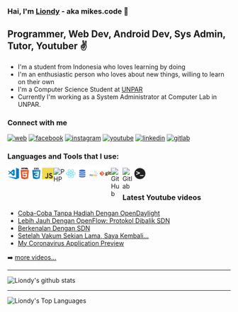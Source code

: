 ### Hai, I'm [Liondy][website] - aka mikes.code 👋

## Programmer, Web Dev, Android Dev, Sys Admin, Tutor, Youtuber ✌

- I'm a student from Indonesia who loves learning by doing
- I'm an enthusiastic person who loves about new things, willing to learn on their own
- I'm a Computer Science Student at [UNPAR](informatika.unpar.ac.id)
- Currently I'm working as a System Administrator at Computer Lab in UNPAR.

### Connect with me

[![web](https://user-images.githubusercontent.com/44316758/103537842-b100a500-4ec7-11eb-9752-5e65981c09eb.png)][website] [![facebook](https://user-images.githubusercontent.com/44316758/103538061-1c4a7700-4ec8-11eb-8b78-83752401ae0d.png)][facebook] [![instagram](https://user-images.githubusercontent.com/44316758/103537981-fb822180-4ec7-11eb-99c0-532abc19970c.png)][instagram] [![youtube](https://user-images.githubusercontent.com/44316758/103537988-ffae3f00-4ec7-11eb-99dd-c755073dab45.png)][youtube] [![linkedin](https://user-images.githubusercontent.com/44316758/103537983-fcb34e80-4ec7-11eb-841a-9ef68282fb63.png)][linkedin] [![gitlab](https://user-images.githubusercontent.com/44316758/103540006-9b8d7a00-4ecb-11eb-8a00-aded30331f14.png)][gitlab]

### Languages and Tools that I use:

<img align="left" alt="Visual Studio Code" width="26px" src="https://raw.githubusercontent.com/github/explore/80688e429a7d4ef2fca1e82350fe8e3517d3494d/topics/visual-studio-code/visual-studio-code.png" /> 
<img align="left" alt="HTML5" width="26px" src="https://raw.githubusercontent.com/github/explore/80688e429a7d4ef2fca1e82350fe8e3517d3494d/topics/html/html.png"/> 
<img align="left" alt="CSS3" width="26px" src="https://raw.githubusercontent.com/github/explore/80688e429a7d4ef2fca1e82350fe8e3517d3494d/topics/css/css.png" /> 
<img align="left" alt="JavaScript" width="26px" src="https://raw.githubusercontent.com/github/explore/80688e429a7d4ef2fca1e82350fe8e3517d3494d/topics/javascript/javascript.png" />
<img align="left" alt="PHP" width="26px" src="https://raw.githubusercontent.com/rhoit/mode-icons/dump/icons/php.png" /> 
<img align="left" alt="React" width="26px" src="https://raw.githubusercontent.com/github/explore/80688e429a7d4ef2fca1e82350fe8e3517d3494d/topics/react/react.png" /> 
<img align="left" alt="SQL" width="26px" src="https://raw.githubusercontent.com/github/explore/80688e429a7d4ef2fca1e82350fe8e3517d3494d/topics/sql/sql.png" /> 
<img align="left" alt="MySQL" width="26px" src="https://raw.githubusercontent.com/github/explore/80688e429a7d4ef2fca1e82350fe8e3517d3494d/topics/mysql/mysql.png" /> 
<img align="left" alt="Git" width="26px" src="https://raw.githubusercontent.com/github/explore/80688e429a7d4ef2fca1e82350fe8e3517d3494d/topics/git/git.png" /> 
<img align="left" alt="GitHub" width="26px" src="https://user-images.githubusercontent.com/44316758/103539998-98928980-4ecb-11eb-841f-649273731de0.png" /> 
<img align="left" alt="Gitlab" width="26px" src="https://user-images.githubusercontent.com/44316758/103540006-9b8d7a00-4ecb-11eb-8a00-aded30331f14.png" /> 
<img align="left" alt="Terminal" width="26px" src="https://raw.githubusercontent.com/github/explore/80688e429a7d4ef2fca1e82350fe8e3517d3494d/topics/terminal/terminal.png" />
<br/><br/>

### Latest Youtube videos

<!-- YOUTUBE:START -->

- [Coba-Coba Tanpa Hadiah Dengan OpenDaylight](https://www.youtube.com/watch?v=c1Hi_AE5F-o)
- [Lebih Jauh Dengan OpenFlow: Protokol Dibalik SDN](https://www.youtube.com/watch?v=yiTKuyBzmOk)
- [Berkenalan Dengan SDN](https://www.youtube.com/watch?v=epTp7De0H-U)
- [Setelah Vakum Sekian Lama, Saya Kembali...](https://www.youtube.com/watch?v=d_peSuFv42I)
- [My Coronavirus Application Preview](https://www.youtube.com/watch?v=-wmsyfGUsRQ)
<!-- YOUTUBE:END -->

➡️ [more videos...][youtube]

---

![Liondy's github stats](https://github-readme-stats-liondy.vercel.app/api?username=liondy&count_private=true&show_icons=true&theme=radical)

---

![Liondy's Top Languages](https://github-readme-stats-liondy.vercel.app/api/top-langs/?username=liondy&layout=compact&theme=radical)

[website]: https://liondy.com
[facebook]: https://www.facebook.com/michaelliondy/
[instagram]: https://www.instagram.com/michaelliondy/
[youtube]: https://www.youtube.com/channel/UCRjDIzak7mYhLlxLZpkDqOQ
[linkedin]: https://www.linkedin.com/in/michael-liondy/
[gitlab]: https://gitlab.com/liondy/
